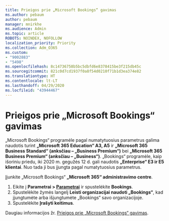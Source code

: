 ```yaml
---
title: Prieigos prie „Microsoft Bookings“ gavimas
ms.author: pebaum
author: pebaum
manager: mnirkhe
ms.audience: Admin
ms.topic: article
ROBOTS: NOINDEX, NOFOLLOW
localization_priority: Priority
ms.collection: Adm_O365
ms.custom:
- "9002883"
- "5498"
ms.openlocfilehash: 8c14736758b5bc5dbfd6e8378415be3f215db45c
ms.sourcegitcommit: 821c0d7cd1937f0a8f54d0210f71b1d3ea374e82
ms.translationtype: HT
ms.contentlocale: lt-LT
ms.lasthandoff: 04/29/2020
ms.locfileid: "43944467"
---
```

# <a name="get-access-to-microsoft-bookings"></a>Prieigos prie „Microsoft Bookings“ gavimas

„Microsoft Bookings“ programėle pagal numatytuosius parametrus galima naudotis turint **„Microsoft 365 Education“ A3, A5** ir **„Microsoft 365 Business Standard“ (anksčiau – „Business Premium“)** bei **„Microsoft 365 Business Premium“ (anksčiau – „Business“)**. „Bookings“ programėle, kaip išoriniu priedu, iki 2020 m. gegužės 12 d. gali naudotis **„Enterprise“ E3 ir E5 klientai**. Nuo tada ji bus įjungta pagal numatytuosius parametrus.

Įjunkite „Microsoft Bookings“ **„Microsoft 365“ administravimo centre**.

1. Eikite į **Parametrai > [Parametrai](https://admin.microsoft.com/Adminportal/Home?source=applauncher#/Settings/Services)** ir spustelėkite **Bookings**.
2. Spustelėkite žymės langelį **Leisti organizacijai naudoti „Bookings“**, kad įjungtumėte arba išjungtumėte „Bookings“ savo organizacijoje.
3. Spustelėkite **Įrašyti keitimus**.

Daugiau informacijos žr. [Prieigos prie „Microsoft Bookings“ gavimas](https://support.microsoft.com/lt-LT/office/get-access-to-microsoft-bookings-5382dc07-aaa5-45c9-8767-502333b214ce).
